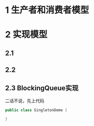 # 1 生产者和消费者模型

# 2 实现模型

## 2.1 

## 2.2 

## 2.3 BlockingQueue实现

二话不说，先上代码

```java
public class SingletonDemo {

}
```
